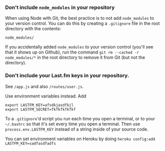 ### Don't include `node_modules` in your repository

When using Node with Git, the best practice is to not add `node_modules` to your version control. You can do this by creating a `.gitignore` file in the root directory with the contents:

```
node_modules/
```

If you accidentally added `node_modules` to your version control (you'll see that it shows up on Github), run the command `git rm --cached -r node_modules/*` in the root directory to remove it from Git (but not the directory).

### Don't include your Last.fm keys in your repository.

See `/app.js` and also `/routes/user.js`.

Use environment variables instead. Add

```
export LASTFM_KEY=afsdkjasdfkjl
export LASTFM_SECRET=fkfkfkfkfkf
```

To a `.gitignore`'d script you run each time you open a terminal, or to your `~/.bashrc` so that it's set every time you open a terminal. Then use `process.env.LASTFM_KEY` instead of a string inside of your source code.

You can set environment variables on Heroku by doing `heroku config:add LASTFM_KEY=sadfasdfadfs`
